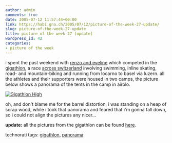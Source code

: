```yaml
---
author: admin
comments: true
date: 2005-07-12 11:57:44+00:00
link: https://habi.gna.ch/2005/07/12/picture-of-the-week-27-update/
slug: picture-of-the-week-27-update
title: picture of the week 27 [update]
wordpress_id: 42
categories:
- picture of the week
---
```



i spent the past weekend with [renzo and eveline](http://team.gigathlon.ch/home/results_team_show.aspx?teamID=3259&resultview=0) which competed in the [gigathlon](http://www.gigathlon.ch/), a race [across switzerland](http://www.gigathlon.ch/DesktopDefault.aspx/tabid-965/1214_read-7829/) involving swimming, inline skating, road- and mountain-biking and running from locarno to basel via luzern. all the athletes and their supporters were housed in two camps, the picture below shows a panorama of the tents in the camp in airolo.



[![Gigathlon High](https://habi.gna.ch/blog/images/gigathlon_high-tm.jpg)](https://habi.gna.ch/blog/images/gigathlon_high.jpg)



oh, and don't blame me for the barrel distortion, i was standing on a heap of scrap wood, while i took that panorama and feared that i'm gonna fall down, so i could not align the pictures any nicer...



**update:** all the pictures from the gigathlon can be found [here](https://habi.gna.ch/pics/Gigathlon05/).





technorati tags: [gigathlon](http://www.technorati.com/tag/gigathlon), [panorama](http://www.technorati.com/tag/panorama)
